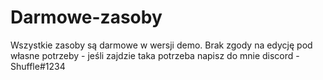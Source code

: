 # Darmowe-zasoby
Wszystkie zasoby są darmowe w wersji demo. Brak zgody na edycję pod własne potrzeby - jeśli zajdzie taka potrzeba napisz do mnie discord - Shuffle#1234
